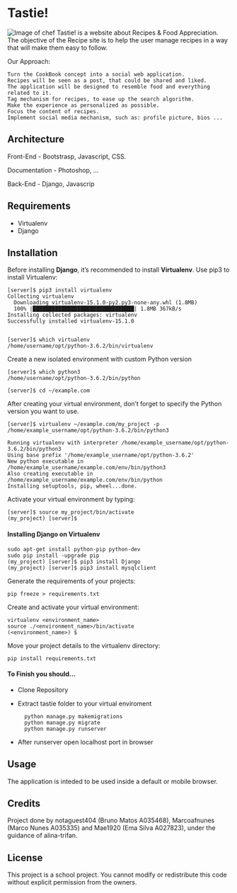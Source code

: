 # Tastie!
![Image of chef](https://lh3.googleusercontent.com/proxy/iYrCnq6KhZFbwtcBm8dsvkqihsyOLY5wxytuoJX-EF1WgRjZ5tDKBEubtezlh-P8m9asAflDAbpyQib11CgoJBtHALFaWGZeFlErmFIcL5YoE15aoMDuA_6tL3FFQDzE2kmO)
Tastie! is a website about Recipes &amp; Food Appreciation. The objective of the Recipe site is to help the user manage recipes in a way that will make them easy to follow.

Our Approach:

    Turn the CookBook concept into a social web application.
    Recipes will be seen as a post, that could be shared and liked.
    The application will be designed to resemble food and everything related to it.
    Tag mechanism for recipes, to ease up the search algorithm.
    Make the experience as personalized as possible.
    Focus the content of recipes.
    Implement social media mechanism, such as: profile picture, bios ...


## Architecture
Front-End - Bootstrasp, Javascript, CSS.

Documentation - Photoshop, ...

Back-End - Django, Javascrip

## Requirements

- Virtualenv
- Django


## Installation
Before installing **Django**, it’s recommended to install **Virtualenv**.
Use pip3 to install Virtualenv:

    [server]$ pip3 install virtualenv
    Collecting virtualenv
      Downloading virtualenv-15.1.0-py2.py3-none-any.whl (1.8MB)
      100% |████████████████████████████████| 1.8MB 367kB/s
    Installing collected packages: virtualenv
    Successfully installed virtualenv-15.1.0


    [server]$ which virtualenv
    /home/username/opt/python-3.6.2/bin/virtualenv


Create a new isolated environment with custom Python version

    [server]$ which python3
    /home/username/opt/python-3.6.2/bin/python

    [server]$ cd ~/example.com

After creating your virtual environment, don’t forget to specify the Python version you want to use.

    [server]$ virtualenv ~/example.com/my_project -p /home/example_username/opt/python-3.6.2/bin/python3

    Running virtualenv with interpreter /home/example_username/opt/python-3.6.2/bin/python3
    Using base prefix '/home/example_username/opt/python-3.6.2'
    New python executable in /home/example_username/example.com/env/bin/python3
    Also creating executable in /home/example_username/example.com/env/bin/python
    Installing setuptools, pip, wheel...done.
    
Activate your virtual environment by typing:

    [server]$ source my_project/bin/activate
    (my_project) [server]$
 
 
#### Installing Django on Virtualenv

    sudo apt-get install python-pip python-dev
    sudo pip install -upgrade pip
    (my_project) [server]$ pip3 install Django
    (my_project) [server]$ pip3 install mysqlclient

Generate the requirements of your projects:

    pip freeze > requirements.txt
    
Create and activate your virtual environment:

    virtualenv <environment_name>
    source ./<environment_name>/bin/activate
    (<environment_name>) $
    
Move your project details to the virtualenv directory:

    pip install requirements.txt
  
#### To Finish you should...

- Clone Repository
- Extract tastie folder to your virtual enviroment

        python manage.py makemigrations
        python manage.py migrate
        python manage.py runserver

- After runserver open localhost port in browser


## Usage
The application is inteded to be used inside a default or mobile browser.

## Credits
Project done by notaguest404 (Bruno Matos A035468), Marcoafnunes (Marco Nunes A035335) and Mae1920 (Ema Silva A027823), under the guidance of alina-trifan.

## License 
This project is a school project. You cannot modify or redistribute this code without explicit permission from the owners.
